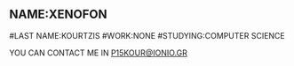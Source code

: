 ## NAME:XENOFON

#LAST NAME:KOURTZIS
#WORK:NONE
#STUDYING:COMPUTER SCIENCE



YOU CAN CONTACT ME IN P15KOUR@IONIO.GR
